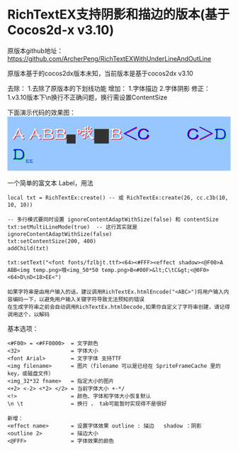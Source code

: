 # RichTextEX支持阴影和描边的版本(基于Cocos2d-x v3.10)

原版本github地址：https://github.com/ArcherPeng/RichTextEXWithUnderLineAndOutLine

原版本基于的cocos2dx版本未知，当前版本是基于cocos2dx v3.10

去除：
1.去除了原版本的下划线功能
增加：
1.字体描边
2.字体阴影
修正：
1.v3.10版本下\n换行不正确问题，换行需设置ContentSize


下面演示代码的效果图：
![Aaron Swartz](https://github.com/huangzhentao/Cocos2dx_RichTextEx/raw/master/example.png)

一个简单的富文本 Label，用法
	
	local txt = RichTextEx:create() -- 或 RichTextEx:create(26, cc.c3b(10, 10, 10))
	
	-- 多行模式要同时设置 ignoreContentAdaptWithSize(false) 和 contentSize
	txt:setMultiLineMode(true)	-- 这行其实就是 ignoreContentAdaptWithSize(false)
	txt:setContentSize(200, 400)
	addChild(txt)
	
	txt:setText("<font fonts/fzlbjt.ttf><64><#FFF><effect shadow><@F00>A ABB<img temp.png>哦<img_50*50 temp.png>B<#00F>&lt;C\tC&gt;<@0F0><64>D\nD<18>EE<")

	如果字符串是由用户输入的话，建议调用RichTextEx.htmlEncode("<ABC>")将用户输入内容编码一下，以避免用户输入关键字符导致无法预知的错误
	在生成字符串之前会自动调用RichTextEx.htmlDecode,如果你自定义了字符串创建，请记得调用这个，以解码
	
基本选项：

	<#F00> = <#FF0000> 	= 文字颜色
	<32>				= 字体大小
	<font Arial>		= 文字字体 支持TTF
	<img filename>		= 图片（filename 可以是已经在 SpriteFrameCache 里的 key，或磁盘文件）
	<img_32*32 fname> 	= 指定大小的图片
	<+2> <-2> <*2> </2> = 当前字体大小 +-*/
	<!>					= 颜色、字体和字体大小恢复默认
	\n \t 				= 换行 ， tab可能暂时实现得不是很好
	
	新增：
	<effect name>		= 设置字体效果 outline : 描边   shadow ：阴影
	<outline 2>			= 描边大小
	<@FFF>				= 字体效果的颜色
	
